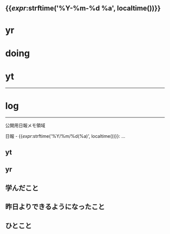 {{_expr_:strftime('%Y-%m-%d %a', localtime())}}
---

# yr

# doing

# yt

---
# log

---
公開用日報メモ領域

日報 - {{_expr_:strftime('%Y/%m/%d(%a)', localtime())}}: ...

## yt

## yr

## 学んだこと

## 昨日よりできるようになったこと

## ひとこと
